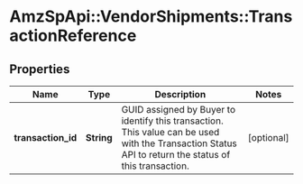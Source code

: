# AmzSpApi::VendorShipments::TransactionReference

## Properties
Name | Type | Description | Notes
------------ | ------------- | ------------- | -------------
**transaction_id** | **String** | GUID assigned by Buyer to identify this transaction. This value can be used with the Transaction Status API to return the status of this transaction. | [optional] 

